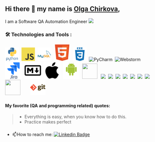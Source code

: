 ## Hi there 👋 my name is [Olga Chirkova](https://www.linkedin.com/in//o-chirkova/),
I am a Software QA Automation Engineer <img src="https://media.tenor.com/nHBgEK6zEQMAAAAj/cat-gray.gif" width="55"> 

### :hammer_and_wrench: Technologies and Tools :
  <div>
  <img src=https://github.com/devicons/devicon/blob/master/icons/python/python-original-wordmark.svg title="Python" alt="Python" width="45" height="45"/>&nbsp;
  <img src="https://github.com/devicons/devicon/blob/master/icons/javascript/javascript-original.svg" title="JavaScript" alt="JavaScript" width="45"       height="45"/>&nbsp;
  <img src="https://github.com/devicons/devicon/blob/master/icons/mysql/mysql-original-wordmark.svg" title="MySQL"  alt="MySQL" width="45" height="45"/>&nbsp;
   <img src="https://github.com/devicons/devicon/blob/master/icons/html5/html5-original.svg" title="HTML5" alt="HTML" width="55" height="55"/>&nbsp;
  <img src="https://github.com/devicons/devicon/blob/master/icons/css3/css3-plain-wordmark.svg"  title="CSS3" alt="CSS" width="45" height="45"/>&nbsp;
  <img src="https://upload.wikimedia.org/wikipedia/commons/1/1d/PyCharm_Icon.svg" title="PyCharm" alt="PyCharm" width="55"/>&nbsp;
  <img src="https://upload.wikimedia.org/wikipedia/commons/c/c0/WebStorm_Icon.svg" title="Webstorm" alt="Webstorm" width="55"/>&nbsp; 
  <img src="https://github.com/devicons/devicon/blob/master/icons/jira/jira-original-wordmark.svg" title="Jira" alt="Jira" width="55"/>&nbsp; 
  <img src="https://github.com/devicons/devicon/blob/master/icons/markdown/markdown-original.svg" title="Markdown" alt="Markdown" width="55"/>&nbsp; 
  <img src="https://github.com/devicons/devicon/blob/master/icons/apple/apple-original.svg" title="Apple" alt="Apple" width="55"/>&nbsp;   
  <img src="https://github.com/devicons/devicon/blob/master/icons/android/android-original-wordmark.svg" title="Android" alt="Android" width="55"/>&nbsp;   
  <img src="https://upload.wikimedia.org/wikipedia/commons/thumb/d/d5/Selenium_Logo.png/861px-Selenium_Logo.png?20200511151950" width="50" height="50" />  &nbsp;  
<img src="https://cdn.jsdelivr.net/gh/devicons/devicon/icons/github/github-original-wordmark.svg" width="45"/>&nbsp;
<img src="https://cdn.jsdelivr.net/gh/devicons/devicon/icons/chrome/chrome-original.svg" width="45"/>&nbsp;
  <img src="https://cdn.jsdelivr.net/gh/devicons/devicon/icons/firefox/firefox-original.svg" width="45"/>&nbsp;
<img src="https://cdn.jsdelivr.net/gh/devicons/devicon/icons/safari/safari-original.svg" width="45"/>&nbsp;
<img src="https://cdn.jsdelivr.net/gh/devicons/devicon/icons/opera/opera-original.svg" width="45"/>&nbsp;
<img src="https://cdn.jsdelivr.net/gh/devicons/devicon/icons/google/google-original.svg" width="45"/>&nbsp;
<img src="https://cdn.jsdelivr.net/gh/devicons/devicon/icons/slack/slack-original.svg" width="45"/>&nbsp;
 <img src="https://res.cloudinary.com/postman/image/upload/t_team_logo/v1629869194/team/2893aede23f01bfcbd2319326bc96a6ed0524eba759745ed6d73405a3a8b67a8" width="50" height="50" />&nbsp; &nbsp; &nbsp; &nbsp;
  <img src="https://raw.githubusercontent.com/github/explore/80688e429a7d4ef2fca1e82350fe8e3517d3494d/topics/git/git.png" width="50" height="50" />&nbsp; &nbsp; &nbsp; &nbsp;
  
 ### 
 #### My favorite (QA and programming related) quotes:
> - Everything is easy, when you know how to do this.  
> - Practice makes perfect
 ### 
 ### 
 - :mailbox:How to reach me: [![Linkedin Badge](https://img.shields.io/badge/-Linkedin-blue?style=flat&logo=Linkedin&logoColor=white)](https://www.linkedin.com/in//o-chirkova/)
 
  <!--
**Olga-Chirkova/Olga-Chirkova** is a ✨ _special_ ✨ repository because its `README.md` (this file) appears on your GitHub profile.


Here are some ideas to get you started:

- 🔭 I’m currently working on ...
- 🌱 I’m currently learning ...
- 👯 I’m looking to collaborate on ...
- 🤔 I’m looking for help with ...
- 💬 Ask me about ...
- 📫 How to reach me: ...
- 😄 Pronouns: ...
- ⚡ Fun fact: ...
-->
